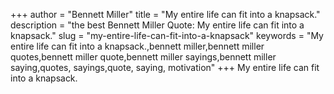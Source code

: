 +++
author = "Bennett Miller"
title = "My entire life can fit into a knapsack."
description = "the best Bennett Miller Quote: My entire life can fit into a knapsack."
slug = "my-entire-life-can-fit-into-a-knapsack"
keywords = "My entire life can fit into a knapsack.,bennett miller,bennett miller quotes,bennett miller quote,bennett miller sayings,bennett miller saying,quotes, sayings,quote, saying, motivation"
+++
My entire life can fit into a knapsack.
